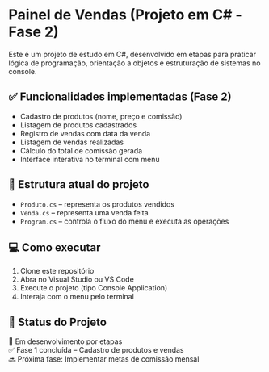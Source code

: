 # Painel de Vendas (Projeto em C# - Fase 2)

Este é um projeto de estudo em C#, desenvolvido em etapas para praticar lógica de programação, orientação a objetos e estruturação de sistemas no console.

## ✅ Funcionalidades implementadas (Fase 2)

- Cadastro de produtos (nome, preço e comissão)
- Listagem de produtos cadastrados
- Registro de vendas com data da venda
- Listagem de vendas realizadas
- Cálculo do total de comissão gerada
- Interface interativa no terminal com menu

## 🧱 Estrutura atual do projeto

- `Produto.cs` – representa os produtos vendidos
- `Venda.cs` – representa uma venda feita
- `Program.cs` – controla o fluxo do menu e executa as operações

## 💻 Como executar

1. Clone este repositório
2. Abra no Visual Studio ou VS Code
3. Execute o projeto (tipo Console Application)
4. Interaja com o menu pelo terminal

## 📌 Status do Projeto

🔄 Em desenvolvimento por etapas  
✅ Fase 1 concluída – Cadastro de produtos e vendas  
🔜 Próxima fase: Implementar metas de comissão mensal

